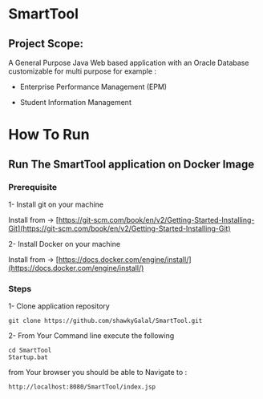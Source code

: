 
# SmartTool 
## Project Scope: 
A General Purpose Java Web based application with an Oracle Database customizable for multi purpose for example :

* Enterprise Performance Management (EPM)

* Student Information Management 



# How To Run 
## Run The SmartTool application on Docker Image 

### Prerequisite 

1- Install git on your machine
 
Install from -> [https://git-scm.com/book/en/v2/Getting-Started-Installing-Git](https://git-scm.com/book/en/v2/Getting-Started-Installing-Git)

2- Install Docker on your machine 

Install from -> [https://docs.docker.com/engine/install/](https://docs.docker.com/engine/install/)

### Steps 
1- Clone application repository 

~~~
git clone https://github.com/shawkyGalal/SmartTool.git
~~~
2- From Your Command line execute the following 

~~~
cd SmartTool
Startup.bat 
~~~
from Your browser you should be able to Navigate to : 

~~~
http://localhost:8080/SmartTool/index.jsp
~~~



